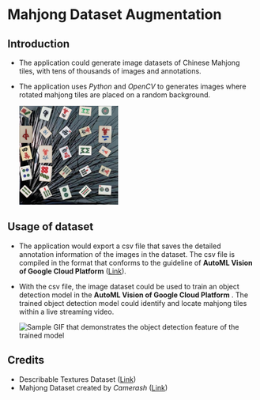 # Mahjong Dataset Augmentation

## Introduction
* The application could generate image datasets of Chinese Mahjong tiles, with tens of thousands of images and annotations.
* The application uses *Python* and *OpenCV* to generates images where rotated mahjong tiles are placed on a random background.

    <img src="samples/2021-10-04-23-43-28-615868.jpg" width="200" alt="Sample dataset image" />

## Usage of dataset
* The application would export a csv file that saves the detailed annotation information of the images in the dataset. The csv file is compiled in the format that conforms to the guideline of **AutoML Vision of Google Cloud Platform** ([Link](https://cloud.google.com/vision/automl/object-detection/docs/csv-format)).

* With the csv file, the image dataset could be used to train an object detection model in the **AutoML Vision of Google Cloud Platform** .  The trained object detection model could identify and locate mahjong tiles within a live streaming video.

    <img src="samples/object-detection.gif" width="200" alt="Sample GIF that demonstrates the object detection feature of the trained model"/>

## Credits
* Describable Textures Dataset ([Link](https://www.robots.ox.ac.uk/~vgg/data/dtd/))
* Mahjong Dataset created by *Camerash* ([Link](https://github.com/Camerash/mahjong-dataset))